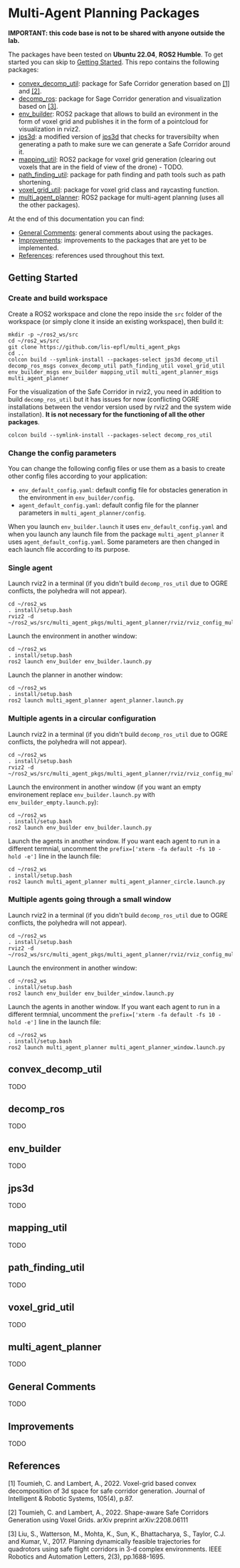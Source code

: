 # Multi-Agent Planning Packages
**IMPORTANT: this code base is not to be shared with anyone outside the lab.**

The packages have been tested on **Ubuntu 22.04**, **ROS2 Humble**.
To get started you can skip to [Getting Started](#Getting-Started). This repo contains the following packages:
* [convex_decomp_util](#convex_decomp_util): package for Safe Corridor generation based on [[1]](#1) and [[2]](#2).
* [decomp_ros](#decomp_ros): package for Sage Corridor generation and visualization based on [[3]](#3).
* [env_builder](#env_builder): ROS2 package that allows to build an evironment in the form of voxel grid and publishes it in the form of a pointcloud for visualization in rviz2.
* [jps3d](#jps3d): a modified version of [jps3d](https://github.com/KumarRobotics/jps3d) that checks for traversibilty when generating a path to make sure we can generate a Safe Corridor around it.
* [mapping_util](#mapping_util): ROS2 package for voxel grid generation (clearing out voxels that are in the field of view of the drone) - TODO.
* [path_finding_util](#path_finding_util): package for path finding and path tools such as path shortening.
* [voxel_grid_util](#voxel_grid_util): package for voxel grid class and raycasting function.
* [multi_agent_planner](#multi_agent_planner): ROS2 package for multi-agent planning (uses all the other packages).

At the end of this documentation you can find:
* [General Comments](#General-Comments): general comments about using the packages.
* [Improvements](#Improvements): improvements to the packages that are yet to be implemented.
* [References](#References): references used throughout this text.

## Getting Started
### Create and build workspace
Create a ROS2 workspace and clone the repo inside the `src` folder of the workspace (or simply clone it inside an existing workspace), then build it: 
``` shell script
mkdir -p ~/ros2_ws/src
cd ~/ros2_ws/src
git clone https://github.com/lis-epfl/multi_agent_pkgs
cd ..
colcon build --symlink-install --packages-select jps3d decomp_util decomp_ros_msgs convex_decomp_util path_finding_util voxel_grid_util env_builder_msgs env_builder mapping_util multi_agent_planner_msgs multi_agent_planner
```
For the visualization of the Safe Corridor in rviz2, you need in addition to build  `decomp_ros_util` but it has issues for now (conflicting OGRE installations between the vendor version used by rviz2 and the system wide installation). **It is not necessary for the functioning of all the other packages**.
``` shell script
colcon build --symlink-install --packages-select decomp_ros_util 
```

### Change the config parameters
You can change the following config files or use them as a basis to create other config files according to your application:
* `env_default_config.yaml`: default config file for obstacles generation in the environment in `env_builder/config`.
* `agent_default_config.yaml`: default config file for the planner parameters in `multi_agent_planner/config`.

When you launch `env_builder.launch` it uses `env_default_config.yaml` and when you launch any launch file from the package `multi_agent_planner` it uses `agent_default_config.yaml`. Some parameters are then changed in each launch file according to its purpose.

### Single agent
Launch rviz2 in a terminal (if you didn't build `decomp_ros_util` due to OGRE conflicts, the polyhedra will not appear).
``` shell script
cd ~/ros2_ws
. install/setup.bash
rviz2 -d ~/ros2_ws/src/multi_agent_pkgs/multi_agent_planner/rviz/rviz_config_multi.rviz
```
Launch the environment in another window:
``` shell script
cd ~/ros2_ws
. install/setup.bash
ros2 launch env_builder env_builder.launch.py
```
Launch the planner in another window:
``` shell script
cd ~/ros2_ws
. install/setup.bash
ros2 launch multi_agent_planner agent_planner.launch.py
```

### Multiple agents in a circular configuration
Launch rviz2 in a terminal (if you didn't build `decomp_ros_util` due to OGRE conflicts, the polyhedra will not appear).
``` shell script
cd ~/ros2_ws
. install/setup.bash
rviz2 -d ~/ros2_ws/src/multi_agent_pkgs/multi_agent_planner/rviz/rviz_config_multi.rviz
```
Launch the environment in another window (if you want an empty environement replace `env_builder.launch.py` with `env_builder_empty.launch.py`):
``` shell script
cd ~/ros2_ws
. install/setup.bash
ros2 launch env_builder env_builder.launch.py
```
Launch the agents in another window. If you want each agent to run in a different termnial, uncomment the `prefix=['xterm -fa default -fs 10 -hold -e']` line in the launch file:
``` shell script
cd ~/ros2_ws
. install/setup.bash
ros2 launch multi_agent_planner multi_agent_planner_circle.launch.py
```

### Multiple agents going through a small window
Launch rviz2 in a terminal (if you didn't build `decomp_ros_util` due to OGRE conflicts, the polyhedra will not appear).
``` shell script
cd ~/ros2_ws
. install/setup.bash
rviz2 -d ~/ros2_ws/src/multi_agent_pkgs/multi_agent_planner/rviz/rviz_config_multi.rviz
```
Launch the environment in another window:
``` shell script
cd ~/ros2_ws
. install/setup.bash
ros2 launch env_builder env_builder_window.launch.py
```
Launch the agents in another window. If you want each agent to run in a different termnial, uncomment the `prefix=['xterm -fa default -fs 10 -hold -e']` line in the launch file:
``` shell script
cd ~/ros2_ws
. install/setup.bash
ros2 launch multi_agent_planner multi_agent_planner_window.launch.py
```

## convex_decomp_util
TODO

## decomp_ros
TODO

## env_builder
TODO

## jps3d
TODO

## mapping_util
TODO

## path_finding_util
TODO

## voxel_grid_util
TODO

## multi_agent_planner
TODO

## General Comments
TODO

## Improvements
TODO

## References
<a id="1">[1]</a>
Toumieh, C. and Lambert, A., 2022. Voxel-grid based convex decomposition of 3d space for safe corridor generation. Journal of Intelligent & Robotic Systems, 105(4), p.87.

<a id="2">[2]</a>
Toumieh, C. and Lambert, A., 2022. Shape-aware Safe Corridors Generation using Voxel Grids. arXiv preprint arXiv:2208.06111

<a id="3">[3]</a>
Liu, S., Watterson, M., Mohta, K., Sun, K., Bhattacharya, S., Taylor, C.J. and Kumar, V., 2017. Planning dynamically feasible trajectories for quadrotors using safe flight corridors in 3-d complex environments. IEEE Robotics and Automation Letters, 2(3), pp.1688-1695.
